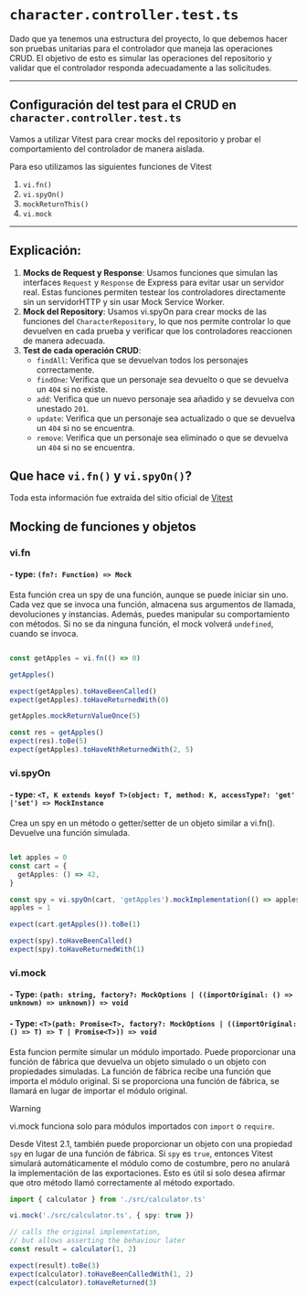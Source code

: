 # `character.controller.test.ts`

Dado que ya tenemos una estructura del proyecto, lo que debemos hacer son pruebas unitarias para el controlador que maneja las operaciones CRUD. El objetivo de esto es simular las operaciones del repositorio y validar que el controlador responda adecuadamente a las solicitudes.

---

## Configuración del test para el CRUD en `character.controller.test.ts`

Vamos a utilizar Vitest para crear mocks del repositorio y probar el comportamiento del controlador de manera aislada.

Para eso utilizamos las siguientes funciones de Vitest

1. `vi.fn()`
2. `vi.spyOn()`
3. `mockReturnThis()`
4. `vi.mock`

---

## Explicación:

1. **Mocks de Request y Response**: Usamos funciones que simulan las interfaces `Request` y `Response` de Express para evitar usar un servidor real. Estas funciones permiten testear los controladores directamente sin un servidorHTTP y sin usar Mock Service Worker.
2. **Mock del Repository**: Usamos vi.spyOn para crear mocks de las funciones del `CharacterRepository`, lo que nos permite controlar lo que devuelven en cada prueba y verificar que los controladores reaccionen de manera adecuada.
3. **Test de cada operación CRUD**:
    - `findAll`: Verifica que se devuelvan todos los personajes correctamente.
    - `findOne`: Verifica que un personaje sea devuelto o que se devuelva un `404` si no existe.
    - `add`: Verifica que un nuevo personaje sea añadido y se devuelva con unestado `201`.
    - `update`: Verifica que un personaje sea actualizado o que se devuelva un `404` si no se encuentra.
    - `remove`: Verifica que un personaje sea eliminado o que se devuelva un `404` si no se encuentra.


## Que hace `vi.fn()` y `vi.spyOn()`?

Toda esta información fue extraída del sitio oficial de [Vitest](https://vitest.dev/api/vi.html#vi-fn)

## Mocking de funciones y objetos

### vi.fn
#### - type: `(fn?: Function) => Mock`

Esta función crea un spy de una función, aunque se puede iniciar sin uno. Cada vez que se invoca una función, almacena sus argumentos de llamada, devoluciones y instancias. Además, puedes manipular su comportamiento con métodos. Si no se da ninguna función, el mock volverá `undefined`, cuando se invoca.

``` typescript

const getApples = vi.fn(() => 0)

getApples()

expect(getApples).toHaveBeenCalled()
expect(getApples).toHaveReturnedWith(0)

getApples.mockReturnValueOnce(5)

const res = getApples()
expect(res).toBe(5)
expect(getApples).toHaveNthReturnedWith(2, 5)

```

### vi.spyOn
#### - type: `<T, K extends keyof T>(object: T, method: K, accessType?: 'get' |'set') => MockInstance`

Crea un spy en un método o getter/setter de un objeto similar a vi.fn(). Devuelve una función simulada.

``` typescript 

let apples = 0
const cart = {
  getApples: () => 42,
}

const spy = vi.spyOn(cart, 'getApples').mockImplementation(() => apples)
apples = 1

expect(cart.getApples()).toBe(1)

expect(spy).toHaveBeenCalled()
expect(spy).toHaveReturnedWith(1)

```
### vi.mock
#### - Type: `(path: string, factory?: MockOptions | ((importOriginal: () => unknown) => unknown)) => void`
#### - Type: `<T>(path: Promise<T>, factory?: MockOptions | ((importOriginal: () => T) => T | Promise<T>)) => void`

Esta funcion permite simular un módulo importado. Puede proporcionar una función de fábrica que devuelva un objeto simulado o un objeto con propiedades simuladas. La función de fábrica recibe una función que importa el módulo original. Si se proporciona una función de fábrica, se llamará en lugar de importar el módulo original.


> [!WARNING]
> vi.mock funciona solo para módulos importados con `import` o `require`.

Desde Vitest 2.1, también puede proporcionar un objeto con una propiedad `spy` en lugar de una función de fábrica. Si `spy` es `true`, entonces Vitest simulará automáticamente el módulo como de costumbre, pero no anulará la implementación de las exportaciones. Esto es útil si solo desea afirmar que otro método llamó correctamente al método exportado.

``` typescript
import { calculator } from './src/calculator.ts'

vi.mock('./src/calculator.ts', { spy: true })

// calls the original implementation,
// but allows asserting the behaviour later
const result = calculator(1, 2)

expect(result).toBe(3)
expect(calculator).toHaveBeenCalledWith(1, 2)
expect(calculator).toHaveReturned(3)

```
